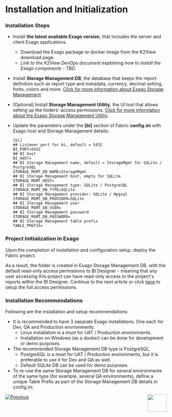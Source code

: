 # Installation and Initialization

### Installation Steps

* Install **the latest available Exago version**, that includes the server and client Exago applications. 
  * Download the Exago package or docker image from the K2View download page.
  * *Link to the K2View DevOps document explaining how to install the Exago components - TBD.*
* Install **Storage Management DB**, the database that keeps the report definition such as report type and metadata, currency, decimal setting, fonts, colors and more. [Click for more information about Exago Storage Management](https://support.exagoinc.com/hc/en-us/articles/360042587313-Storage-Management-Introduction).
* (Optional) Install **Storage Management Utility**, the UI tool that allows setting up the folders' access permissions. [Click for more information about the Exago Storage Management Utility](https://support.exagoinc.com/hc/en-us/articles/360053801773-Storage-Management-Utility-v2021-1-).


* Update the parameters under the **[bi]** section of Fabric **config.ini** with Exago host and Storage Management details:

  ~~~
  [bi]
  ## Listener port for bi, default = 5432
  BI_PORT=5432
  ## BI host
  BI_HOST=
  ## BI Storage Management name, default = StorageMgmt for SQLite / PostgreSQL
  STORAGE_MGMT_DB_NAME=StorageMgmt
  ## BI Storage Management host, empty for SQLite
  STORAGE_MGMT_HOST=
  ## BI Storage Management type: SQLite / PostgreSQL
  STORAGE_MGMT_DB_TYPE=SQLite
  ## BI Storage Management provider: SQLite / Npgsql
  STORAGE_MGMT_DB_PROVIDER=SQLite
  ## BI Storage Management user
  STORAGE_MGMT_DB_USER=
  ## BI Storage Management password
  STORAGE_MGMT_DB_PASSWORD=
  ## BI Storage Management table prefix
  TABLE_PREFIX=
  ~~~

### Project Initialization in Exago

Upon the completion of installation and configuration setup, deploy the Fabric project. 

As a result, the <project name> folder is created in Exago Storage Management DB, with the default read-only access permissions to BI Designer - meaning that any user accessing this project can have read-only access to the project's reports within the BI Designer. Continue to the next article or click [here](02_Permissions_Setup.md) to setup the full access permissions. 

### Installation Recommendations

Following are the installation and setup recommendations:

- It is recommended to have 3 separate Exago installations. One each for Dev, QA and Production envrionments.
  - Linux installation is a must for UAT / Production environments.
  - Installation on Windows (as a docker) can be done for development or demo purposes.
- The recommended Storage Management DB type is PostgreSQL.
  - PostgreSQL is a must for UAT / Production environments, but it is preferable to use it for Dev and QA as well.
  - Default SQLite DB can be used for demo purposes. 
- To re-use the same Storage Management DB for several environments of the same type (for example, several QA environments), define a unique Table Prefix as part of the Storage Management DB details in config.ini.


[![Previous](/articles/images/Previous.png)](00_BI_user_guide_overview.md)[<img align="right" width="60" height="54" src="/articles/images/Next.png">](02_Permissions_Setup.md) 



